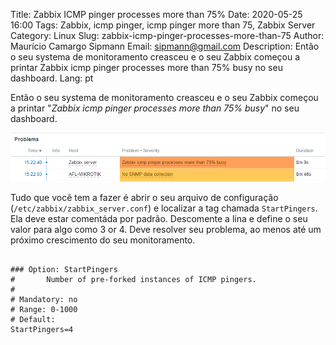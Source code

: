 Title: Zabbix ICMP pinger processes more than 75%
Date: 2020-05-25 16:00
Tags: Zabbix, icmp pinger, icmp pinger more than 75, Zabbix Server
Category: Linux
Slug: zabbix-icmp-pinger-processes-more-than-75
Author: Maurício Camargo Sipmann
Email: sipmann@gmail.com
Description: Então o seu systema de monitoramento creasceu e o seu Zabbix começou a printar Zabbix icmp pinger processes more than 75% busy no seu dashboard.
Lang: pt

Então o seu systema de monitoramento creasceu e o seu Zabbix começou a printar "*Zabbix icmp pinger processes more than 75% busy*" no seu dashboard.

![Dashboard do zabbix avisando sobre o erro](/images/zabbix_pinger01.png)

Tudo que você tem a fazer é abrir o seu arquivo de configuração (`/etc/zabbix/zabbix_server.conf`) e localizar a tag chamada  `StartPingers`. Ela deve estar comentáda por padrão. Descomente a lina e define o seu valor para algo como 3 or 4. Deve resolver seu problema, ao menos até um próximo crescimento do seu monitoramento.

```shell

### Option: StartPingers
#       Number of pre-forked instances of ICMP pingers.
#
# Mandatory: no
# Range: 0-1000
# Default:
StartPingers=4
```

